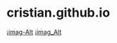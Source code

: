 # cristian.github.io
¡[imag-Alt](https://github.com/cristianuni22/cristian.github.io/blob/571d50ff3821cf07484ae58416ed5229164f0e3b/cat-9009011_1280.jpg)
¡[imag_Alt](https://github.com/cristianuni22/cristian.github.io/blob/03efdca5398593ecc1cf7fd45b28b3337f71c5c8/cat-9009011_1280.svg)


